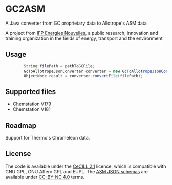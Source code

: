 # GC2ASM

A Java converter from GC proprietary data to Allotrope's ASM data

A project from [IFP Energies Nouvelles](https://www.ifpenergiesnouvelles.com/), a public research, innovation and training organization in the fields of energy, transport and the environment

## Usage
```java
        String filePath = pathToGCFile;
        GcToAllotropeJsonConverter converter = new GcToAllotropeJsonConverter();
        ObjectNode result = converter.convertFile(filePath);
```

## Supported files
- Chemstation V179
- Chemstation V181

## Roadmap
Support for Thermo's Chromeleon data.

## License
The code is available under the [CeCILL 2.1](https://cecill.info/licences/Licence_CeCILL_V2.1-fr.txt) licence, which is compatible with GNU GPL, GNU Affero GPL and EUPL.
The [ASM JSON schemas](https://www.allotrope.org/asm) are available under [CC-BY-NC 4.0](https://creativecommons.org/licenses/by-nc/4.0/) terms.
